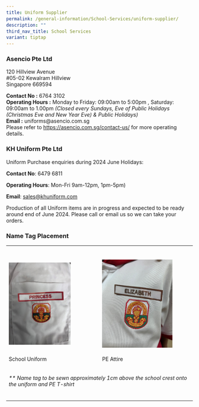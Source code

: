 ```yaml
---
title: Uniform Supplier
permalink: /general-information/School-Services/uniform-supplier/
description: ""
third_nav_title: School Services
variant: tiptap
---
```

<h3>Asencio Pte Ltd</h3>
<p>120 Hillview Avenue
<br>#05-02 Kewalram Hillview
<br>Singapore 669594</p>
<p><strong>Contact No :</strong>&nbsp;6764 3102
<br><strong>Operating Hours :</strong>&nbsp;Monday to Friday: 09:00am to 5:00pm
,&nbsp;Saturday: 09:00am to 1.00pm <em>(Closed every Sundays, Eve of Public Holidays (Christmas Eve and New Year Eve) &amp; Public Holidays)</em> 
<br><strong>Email :</strong>&nbsp;uniforms@asencio.com.sg
<br>Please refer to&nbsp;<a href="https://asencio.com.sg/contact-us/" rel="noopener noreferrer nofollow" target="_blank">https://asencio.com.sg/contact-us/</a>&nbsp;for
more operating details.</p>
<p></p>
<h3>KH Uniform Pte Ltd</h3>
<p>Uniform Purchase enquiries during 2024 June Holidays:</p>
<p><strong>Contact No</strong>: 6479 6811</p>
<p><strong>Operating Hours</strong>: Mon-Fri 9am-12pm, 1pm-5pm)</p>
<p><strong>Email</strong>: <a href="sales@khuniform.com" rel="noopener noreferrer nofollow" target="_blank">sales@khuniform.com</a>
</p>
<p>Production of all Uniform items are in progress and expected to be ready
around end of June 2024. Please call or email us so we can take your orders.</p>
<h3>Name Tag Placement</h3>
<table style="minWidth: 50px">
<colgroup>
<col>
<col>
</colgroup>
<tbody>
<tr>
<th rowspan="1" colspan="1">
<p></p>
</th>
<th rowspan="1" colspan="1">
<p></p>
</th>
</tr>
<tr>
<td rowspan="1" colspan="1">
<p></p>
<div class="isomer-image-wrapper">
<img style="width: 70%;" height="auto" width="100%" alt="" src="/images/2024 Others/SchUniform_NameTag_v3.jpg">
</div>
</td>
<td rowspan="1" colspan="1">
<p></p>
<div class="isomer-image-wrapper">
<img style="width: 80%;" height="auto" width="100%" alt="" src="/images/2024 Others/SchPEUniform_NameTag_v2.jpg">
</div>
</td>
</tr>
<tr>
<td rowspan="1" colspan="1">
<p>School Uniform</p>
</td>
<td rowspan="1" colspan="1">
<p>PE Attire</p>
</td>
</tr>
<tr>
<td rowspan="1" colspan="2">
<p><em>** Name tag to be sewn approximately 1cm above the school crest onto the uniform and PE T-shirt</em>
</p>
</td>
</tr>
<tr>
<td rowspan="1" colspan="1">
<p></p>
</td>
<td rowspan="1" colspan="1">
<p></p>
</td>
</tr>
</tbody>
</table>
<p></p>